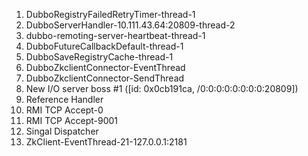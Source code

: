 1. DubboRegistryFailedRetryTimer-thread-1
2. DubboServerHandler-10.111.43.64:20809-thread-2
3. dubbo-remoting-server-heartbeat-thread-1
4. DubboFutureCallbackDefault-thread-1
5. DubboSaveRegistryCache-thread-1
6. DubboZkclientConnector-EventThread
7. DubboZkclientConnector-SendThread
8. New I/O server boss #1 ([id: 0x0cb191ca, /0:0:0:0:0:0:0:0:20809])
9. Reference Handler
10. RMI TCP Accept-0
11. RMI TCP Accept-9001
12. Singal Dispatcher
13. ZkClient-EventThread-21-127.0.0.1:2181